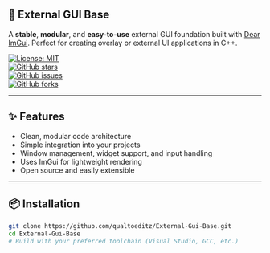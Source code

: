 ## 🚀 External GUI Base

A **stable**, **modular**, and **easy-to-use** external GUI foundation built with [Dear ImGui](https://github.com/ocornut/imgui). Perfect for creating overlay or external UI applications in C++.

[![License: MIT](https://img.shields.io/github/license/qualtoeditz/External-Gui-Base)](https://github.com/qualtoeditz/External-Gui-Base/blob/main/LICENSE)  
[![GitHub stars](https://img.shields.io/github/stars/qualtoeditz/External-Gui-Base?style=social)](https://github.com/qualtoeditz/External-Gui-Base/stargazers)  
[![GitHub issues](https://img.shields.io/github/issues/qualtoeditz/External-Gui-Base)](https://github.com/qualtoeditz/External-Gui-Base/issues)  
[![GitHub forks](https://img.shields.io/github/forks/qualtoeditz/External-Gui-Base?style=social)](https://github.com/qualtoeditz/External-Gui-Base/network/members)  

---

## ✨ Features

- Clean, modular code architecture  
- Simple integration into your projects  
- Window management, widget support, and input handling  
- Uses ImGui for lightweight rendering  
- Open source and easily extensible  

---

## 📦 Installation

```bash
git clone https://github.com/qualtoeditz/External-Gui-Base.git
cd External-Gui-Base
# Build with your preferred toolchain (Visual Studio, GCC, etc.)
